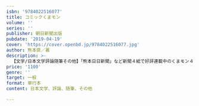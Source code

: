 ```yaml
---
isbn: '9784022516077'
title: コミックくまモン
volume: ''
series: ''
publisher: 朝日新聞出版
pubdate: '2019-04-19'
cover: 'https://cover.openbd.jp/9784022516077.jpg'
author: 熊本県／著
description: >-
  【文学/日本文学評論随筆その他】「熊本日日新聞」など新聞４紙で好評連載中のくまモン４コマの単行本化。１年分の新聞掲載作品350本以上をフルカラーで収録。未掲載作品やくまモン謎解きなどオマケ要素も充実。総ルビのため小さなお子様でも楽しめる一冊です。
price: '1100'
genre: ''
target: 一般
format: 単行本
content: 日本文学、評論、随筆、その他

---
```


